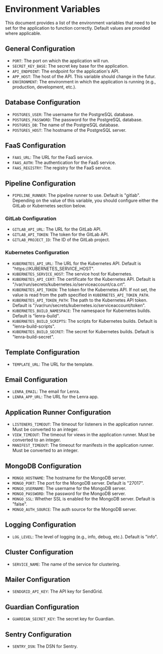 # Environment Variables

This document provides a list of the environment variables that need to be set for the application to function correctly. Default values are provided where applicable.

## General Configuration

- `PORT`: The port on which the application will run.
- `SECRET_KEY_BASE`: The secret key base for the application.
- `API_ENDPOINT`: The endpoint for the application's API.
- `APP_HOST`: The host of the API. This variable should change in the futur.
- `ENVIRONMENT`: The environment in which the application is running (e.g., production, development, etc.).

## Database Configuration

- `POSTGRES_USER`: The username for the PostgreSQL database.
- `POSTGRES_PASSWORD`: The password for the PostgreSQL database.
- `POSTGRES_DB`: The name of the PostgreSQL database.
- `POSTGRES_HOST`: The hostname of the PostgreSQL server.

## FaaS Configuration

- `FAAS_URL`: The URL for the FaaS service.
- `FAAS_AUTH`: The authentication for the FaaS service.
- `FAAS_REGISTRY`: The registry for the FaaS service.

## Pipeline Configuration

- `PIPELINE_RUNNER`: The pipeline runner to use. Default is "gitlab". Depending on the value of this variable, you should configure either the GitLab or Kubernetes section below.

### GitLab Configuration

- `GITLAB_API_URL`: The URL for the GitLab API.
- `GITLAB_API_TOKEN`: The token for the GitLab API.
- `GITLAB_PROJECT_ID`: The ID of the GitLab project.

### Kubernetes Configuration

- `KUBERNETES_API_URL`: The URL for the Kubernetes API. Default is "https://KUBERNETES_SERVICE_HOST".
- `KUBERNETES_SERVICE_HOST`: The service host for Kubernetes.
- `KUBERNETES_API_CERT`: The certificate for the Kubernetes API. Default is "/var/run/secrets/kubernetes.io/serviceaccount/ca.crt".
- `KUBERNETES_API_TOKEN`: The token for the Kubernetes API. If not set, the value is read from the path specified in `KUBERNETES_API_TOKEN_PATH`.
- `KUBERNETES_API_TOKEN_PATH`: The path to the Kubernetes API token. Default is "/var/run/secrets/kubernetes.io/serviceaccount/token".
- `KUBERNETES_BUILD_NAMESPACE`: The namespace for Kubernetes builds. Default is "lenra-build".
- `KUBERNETES_BUILD_SCRIPTS`: The scripts for Kubernetes builds. Default is "lenra-build-scripts".
- `KUBERNETES_BUILD_SECRET`: The secret for Kubernetes builds. Default is "lenra-build-secret".

## Template Configuration

- `TEMPLATE_URL`: The URL for the template.

## Email Configuration

- `LENRA_EMAIL`: The email for Lenra.
- `LENRA_APP_URL`: The URL for the Lenra app.

## Application Runner Configuration

- `LISTENERS_TIMEOUT`: The timeout for listeners in the application runner. Must be converted to an integer.
- `VIEW_TIMEOUT`: The timeout for views in the application runner. Must be converted to an integer.
- `MANIFEST_TIMEOUT`: The timeout for manifests in the application runner. Must be converted to an integer.

## MongoDB Configuration

- `MONGO_HOSTNAME`: The hostname for the MongoDB server.
- `MONGO_PORT`: The port for the MongoDB server. Default is "27017".
- `MONGO_USERNAME`: The username for the MongoDB server.
- `MONGO_PASSWORD`: The password for the MongoDB server.
- `MONGO_SSL`: Whether SSL is enabled for the MongoDB server. Default is "false".
- `MONGO_AUTH_SOURCE`: The auth source for the MongoDB server.

## Logging Configuration

- `LOG_LEVEL`: The level of logging (e.g., info, debug, etc.). Default is "info".

## Cluster Configuration

- `SERVICE_NAME`: The name of the service for clustering.

## Mailer Configuration

- `SENDGRID_API_KEY`: The API key for SendGrid.

## Guardian Configuration

- `GUARDIAN_SECRET_KEY`: The secret key for Guardian.

## Sentry Configuration

- `SENTRY_DSN`: The DSN for Sentry.

